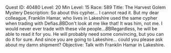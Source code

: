Quest ID: 40480
Level: 20
Min Level: 15
Race: 589
Title: The Harvest Golem Mystery
Description: So about this cypher... I cannot read it. But my dear colleague, Franklin Hamar, who lives in Lakeshire used the same cypher when trading with Defias.$B$BDon't look at me like that! It was him, not me. I would never ever trade with these vile people...$B$BRegardless, he will be able to read it for you. He will probably need some convincing, but you can do it for sure. And since you are going to Lakeshire... could you please ask about my damn shipment?
Objective: Talk with Franklin Hamar in Lakeshire.
